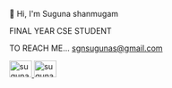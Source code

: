 👋 Hi, I'm Suguna shanmugam


FINAL YEAR CSE STUDENT

TO REACH ME...
sgnsugunas@gmail.com


<a href="https://www.linkedin.com/in/suguna-s-b16658320/" target="blank"> <img align="centre" src="https://github.com/user-attachments/assets/c3578439-5e45-4d35-a648-5170b7c76109"  alt="suguna_s" height="30" width="40"/> </a> <a href="https://www.hackerrank.com/profile/sgnsugunas" target="blank"> <img align="centre" src="https://github.com/user-attachments/assets/b9ade054-6d08-4f33-b84e-75dad18fbb41" alt="suguna_s" height="30" width="40"/> </a>








